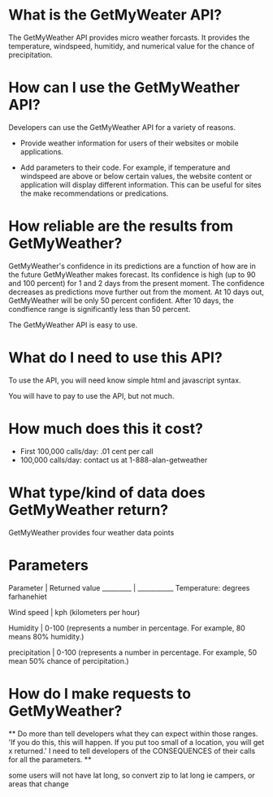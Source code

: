 # What is the GetMyWeater API?
The GetMyWeather API provides micro weather forcasts. It provides the temperature, windspeed, humitidy, and numerical value for the chance of precipitation.

# How can I use the GetMyWeather API?

Developers can use the GetMyWeather API for a variety of reasons.
* Provide weather information for users of their websites or mobile applications.

* Add parameters to their code. For example, if temperature and windspeed are above or below certain values, the website content or application will display different information. This can be useful for sites the make recommendations or predications.

# How reliable are the results from GetMyWeather?

GetMyWeather's confidence in its predictions are a function of how are in the future GetMyWeather makes forecast. Its confidence is high (up to 90 and 100 percent) for 1 and 2 days from the present moment. The confidence decreases as predictions move further out from the moment. At 10 days out, GetMyWeather will be only 50 percent confident. After 10 days, the condfience range is significantly less than 50 percent.

The GetMyWeather API is easy to use.

# What do I need to use this API?

To use the API, you will need know simple html and javascript syntax.

You will have to pay to use the API, but not much.

# How much does this it cost?

- First 100,000 calls/day: .01 cent per call
- 100,000 calls/day: contact us at 1-888-alan-getweather


# What type/kind of data does GetMyWeather return?

GetMyWeather provides four weather data points

# Parameters

Parameter | Returned value
_________ | ___________
Temperature: degrees farhanehiet

Wind speed | kph (kilometers per hour)

Humidity | 0-100 (represents a number in percentage. For example, 80 means 80% humidity.)

precipitation | 0-100 (represents a number in percentage. For example, 50 mean 50% chance of percipitation.)

# How do I make requests to GetMyWeather?

** Do more than tell developers what they can expect within those ranges.
'If you do this, this will happen. If you put too small of a location, you will get x returned.' I need to tell developers of the CONSEQUENCES of their calls for all the parameters. **





some users will not have lat long, so convert zip to lat long ie campers, or areas that change
